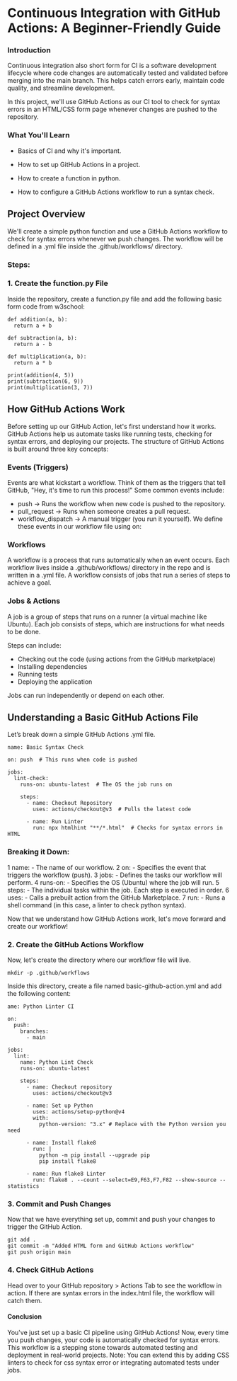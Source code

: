 # Continuous Integration with GitHub Actions: A Beginner-Friendly Guide
### Introduction
Continuous integration also short form for CI is a software development lifecycle where code changes are automatically tested and validated before merging into the main branch. This helps catch errors early, maintain code quality, and streamline development.

In this project, we'll use GitHub Actions as our CI tool to check for syntax errors in an HTML/CSS form page whenever changes are pushed to the repository.

### What You'll Learn

- Basics of CI and why it's important.

- How to set up GitHub Actions in a project.

- How to create a function in python.

- How to configure a GitHub Actions workflow to run a syntax check.

## Project Overview

We'll create a simple python function and use a GitHub Actions workflow to check for syntax errors whenever we push changes. The workflow will be defined in a .yml file inside the .github/workflows/ directory.

### Steps:

### 1. Create the function.py File

Inside the repository, create a function.py file and add the following basic form code from w3school:

```
def addition(a, b):
  return a + b

def subtraction(a, b):
  return a - b

def multiplication(a, b):
  return a * b

print(addition(4, 5))
print(subtraction(6, 9))
print(multiplication(3, 7))
```

## How GitHub Actions Work 
Before setting up our GitHub Action, let's first understand how it works. GitHub Actions help us automate tasks like running tests, checking for syntax errors, and deploying our projects. The structure of GitHub Actions is built around three key concepts:

### Events (Triggers)
Events are what kickstart a workflow. Think of them as the triggers that tell GitHub, "Hey, it's time to run this process!"
Some common events include:
- push → Runs the workflow when new code is pushed to the repository.
- pull_request → Runs when someone creates a pull request.
- workflow_dispatch → A manual trigger (you run it yourself).
We define these events in our workflow file using on:

### Workflows
A workflow is a process that runs automatically when an event occurs. Each workflow lives inside a .github/workflows/ directory in the repo and is written in a .yml file.
A workflow consists of jobs that run a series of steps to achieve a goal.

### Jobs & Actions
A job is a group of steps that runs on a runner (a virtual machine like Ubuntu). Each job consists of steps, which are instructions for what needs to be done.

Steps can include:
- Checking out the code (using actions from the GitHub marketplace)
- Installing dependencies
- Running tests
- Deploying the application

Jobs can run independently or depend on each other.

## Understanding a Basic GitHub Actions File
Let’s break down a simple GitHub Actions .yml file.

```
name: Basic Syntax Check  

on: push  # This runs when code is pushed  

jobs:  
  lint-check:  
    runs-on: ubuntu-latest  # The OS the job runs on  

    steps:  
      - name: Checkout Repository  
        uses: actions/checkout@v3  # Pulls the latest code  

      - name: Run Linter  
        run: npx htmlhint "**/*.html"  # Checks for syntax errors in HTML
```

### Breaking it Down:
1️ name: - The name of our workflow.
2️ on: - Specifies the event that triggers the workflow (push).
3️ jobs: - Defines the tasks our workflow will perform.
4️ runs-on: - Specifies the OS (Ubuntu) where the job will run.
5️ steps: - The individual tasks within the job. Each step is executed in order.
6️ uses: - Calls a prebuilt action from the GitHub Marketplace.
7️ run: - Runs a shell command (in this case, a linter to check python syntax).

Now that we understand how GitHub Actions work, let's move forward and create our workflow!

### 2. Create the GitHub Actions Workflow

Now, let's create the directory where our workflow file will live.

```
mkdir -p .github/workflows
```

Inside this directory, create a file named basic-github-action.yml and add the following content:

```
ame: Python Linter CI

on:
  push:
    branches:
      - main

jobs:
  lint:
    name: Python Lint Check
    runs-on: ubuntu-latest

    steps:
      - name: Checkout repository
        uses: actions/checkout@v3

      - name: Set up Python
        uses: actions/setup-python@v4
        with:
          python-version: "3.x" # Replace with the Python version you need

      - name: Install flake8
        run: |
          python -m pip install --upgrade pip
          pip install flake8

      - name: Run flake8 Linter
        run: flake8 . --count --select=E9,F63,F7,F82 --show-source --statistics

```

### 3. Commit and Push Changes

Now that we have everything set up, commit and push your changes to trigger the GitHub Action.

```
git add .
git commit -m "Added HTML form and GitHub Actions workflow"
git push origin main
```

### 4. Check GitHub Actions

Head over to your GitHub repository > Actions Tab to see the workflow in action. If there are syntax errors in the index.html file, the workflow will catch them.


#### Conclusion

You've just set up a basic CI pipeline using GitHub Actions! Now, every time you push changes, your code is automatically checked for syntax errors. This workflow is a stepping stone towards automated testing and deployment in real-world projects. Note: You can extend this by adding CSS linters to check for css syntax error or integrating automated tests under jobs.

